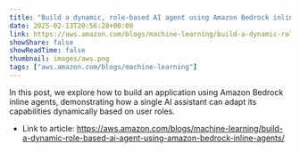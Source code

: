 ```yaml
---
title: "Build a dynamic, role-based AI agent using Amazon Bedrock inline agents"
date: 2025-02-13T20:56:28+00:00
link: https://aws.amazon.com/blogs/machine-learning/build-a-dynamic-role-based-ai-agent-using-amazon-bedrock-inline-agents/
showShare: false
showReadTime: false
thumbnail: images/aws.png
tags: ["aws.amazon.com/blogs/machine-learning"]
---
```

In this post, we explore how to build an application using Amazon Bedrock inline agents, demonstrating how a single AI assistant can adapt its capabilities dynamically based on user roles.

- Link to article: https://aws.amazon.com/blogs/machine-learning/build-a-dynamic-role-based-ai-agent-using-amazon-bedrock-inline-agents/